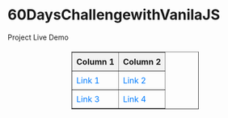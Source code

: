 # 60DaysChallengewithVanilaJS
Project	Live Demo
  <table border="1" style="border-collapse: collapse; width: 50%; margin: 20px auto;">
        <tr>
            <th style="background-color: #f2f2f2; padding: 8px;">Column 1</th>
            <th style="background-color: #f2f2f2; padding: 8px;">Column 2</th>
        </tr>
        <tr>
            <td style="padding: 8px;"><a href="https://www.example.com" style="text-decoration: none; color: #007BFF;">Link 1</a></td>
            <td style="padding: 8px;"><a href="https://www.example.com" style="text-decoration: none; color: #007BFF;">Link 2</a></td>
        </tr>
        <tr>
            <td style="padding: 8px;"><a href="https://www.example.com" style="text-decoration: none; color: #007BFF;">Link 3</a></td>
            <td style="padding: 8px;"><a href="https://www.example.com" style="text-decoration: none; color: #007BFF;">Link 4</a></td>
        </tr>
    </table>




